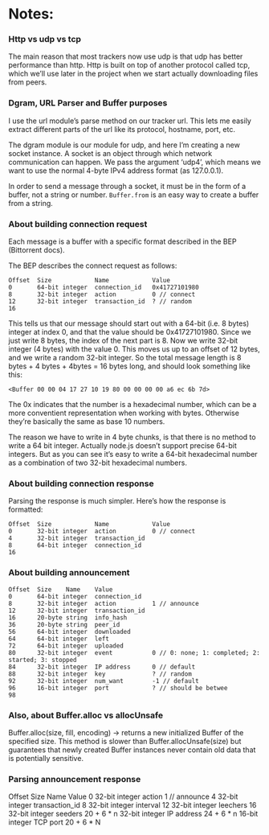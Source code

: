 # Notes:

### Http vs udp vs tcp
The main reason that most trackers now use udp is that udp has better performance than http. Http is built on top of another protocol called tcp, which we’ll use later in the project when we start actually downloading files from peers.

### Dgram, URL Parser and Buffer purposes
I use the url module’s parse method on our tracker url. This lets me easily extract different parts of the url like its protocol, hostname, port, etc.

The dgram module is our module for udp, and here I’m creating a new socket instance. A socket is an object through which network communication can happen. We pass the argument ‘udp4’, which means we want to use the normal 4-byte IPv4 address format (as 127.0.0.1).

In order to send a message through a socket, it must be in the form of a buffer, not a string or number. ```Buffer.from``` is an easy way to create a buffer from a string.

### About building connection request

Each message is a buffer with a specific format described in the BEP (Bittorrent docs).

The BEP describes the connect request as follows:

```
Offset  Size            Name            Value
0       64-bit integer  connection_id   0x41727101980
8       32-bit integer  action          0 // connect
12      32-bit integer  transaction_id  ? // random
16
```

This tells us that our message should start out with a 64-bit (i.e. 8 bytes) integer at index 0, and that the value should be 0x41727101980. Since we just write 8 bytes, the index of the next part is 8. Now we write 32-bit integer (4 bytes) with the value 0. This moves us up to an offset of 12 bytes, and we write a random 32-bit integer. So the total message length is 8 bytes + 4 bytes + 4bytes = 16 bytes long, and should look something like this:

```
<Buffer 00 00 04 17 27 10 19 80 00 00 00 00 a6 ec 6b 7d>
```

The 0x indicates that the number is a hexadecimal number, which can be a more conventient representation when working with bytes. Otherwise they’re basically the same as base 10 numbers.

The reason we have to write in 4 byte chunks, is that there is no method to write a 64 bit integer. Actually node.js doesn’t support precise 64-bit integers. But as you can see it’s easy to write a 64-bit hexadecimal number as a combination of two 32-bit hexadecimal numbers.

### About building connection response

Parsing the response is much simpler. Here’s how the response is formatted:

```
Offset  Size            Name            Value
0       32-bit integer  action          0 // connect
4       32-bit integer  transaction_id
8       64-bit integer  connection_id
16
```

### About building announcement

```
Offset  Size    Name    Value
0       64-bit integer  connection_id
8       32-bit integer  action          1 // announce
12      32-bit integer  transaction_id
16      20-byte string  info_hash
36      20-byte string  peer_id
56      64-bit integer  downloaded
64      64-bit integer  left
72      64-bit integer  uploaded
80      32-bit integer  event           0 // 0: none; 1: completed; 2: started; 3: stopped
84      32-bit integer  IP address      0 // default
88      32-bit integer  key             ? // random
92      32-bit integer  num_want        -1 // default
96      16-bit integer  port            ? // should be betwee
98
```

### Also, about Buffer.alloc vs allocUnsafe
Buffer.alloc(size, fill, encoding) -> returns a new initialized Buffer of the specified size. This method is slower than Buffer.allocUnsafe(size) but guarantees that newly created Buffer instances never contain old data that is potentially sensitive.

### Parsing announcement response
Offset      Size            Name            Value
0           32-bit integer  action          1 // announce
4           32-bit integer  transaction_id
8           32-bit integer  interval
12          32-bit integer  leechers
16          32-bit integer  seeders
20 + 6 * n  32-bit integer  IP address
24 + 6 * n  16-bit integer  TCP port
20 + 6 * N

